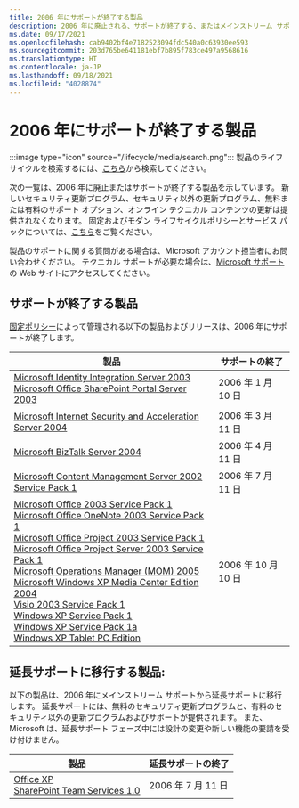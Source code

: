 ```yaml
---
title: 2006 年にサポートが終了する製品
description: 2006 年に廃止される、サポートが終了する、またはメインストリーム サポートから延長サポートに移行する製品を確認してください。
ms.date: 09/17/2021
ms.openlocfilehash: cab9402bf4e7182523094fdc540a0c63930ee593
ms.sourcegitcommit: 203d765be641181ebf7b895f783ce497a9568616
ms.translationtype: HT
ms.contentlocale: ja-JP
ms.lasthandoff: 09/18/2021
ms.locfileid: "4028874"
---
```

# <a name="products-ending-support-in-2006"></a>2006 年にサポートが終了する製品

:::image type="icon" source="/lifecycle/media/search.png":::
製品のライフサイクルを検索するには、[こちら](/lifecycle/products/)から検索してください。

次の一覧は、2006 年に廃止またはサポートが終了する製品を示しています。 新しいセキュリティ更新プログラム、セキュリティ以外の更新プログラム、無料または有料のサポート オプション、オンライン テクニカル コンテンツの更新は提供されなくなります。 固定およびモダン ライフサイクルポリシーとサービス パックについては、[こちら](/lifecycle/overview/product-end-of-support-overview)をご覧ください。

製品のサポートに関する質問がある場合は、Microsoft アカウント担当者にお問い合わせください。 テクニカル サポートが必要な場合は、[Microsoft サポート](https://support.microsoft.com/contactus/?ws=support)の Web サイトにアクセスしてください。





## <a name="products-reaching-end-of-support"></a>サポートが終了する製品

[固定ポリシー](/lifecycle/policies/fixed)によって管理される以下の製品およびリリースは、2006 年にサポートが終了します。

| 製品 | サポートの終了 |
| --- | --- |
| [Microsoft Identity Integration Server 2003](/lifecycle/products/microsoft-identity-integration-server-2003?branch=live)<br>[Microsoft Office SharePoint Portal Server 2003](/lifecycle/products/microsoft-office-sharepoint-portal-server-2003?branch=live)<br> | 2006 年 1 月 10 日 |
| [Microsoft Internet Security and Acceleration Server 2004](/lifecycle/products/microsoft-internet-security-and-acceleration-server-2004?branch=live)<br> | 2006 年 3 月 11 日 |
| [Microsoft BizTalk Server 2004](/lifecycle/products/microsoft-biztalk-server-2004?branch=live)<br> | 2006 年 4 月 11 日 |
| [Microsoft Content Management Server 2002 Service Pack 1](/lifecycle/products/microsoft-content-management-server-2002?branch=live)<br> | 2006 年 7 月 11 日 |
| [Microsoft Office 2003 Service Pack 1](/lifecycle/products/microsoft-office-2003?branch=live)<br>[Microsoft Office OneNote 2003 Service Pack 1](/lifecycle/products/microsoft-office-onenote-2003?branch=live)<br>[Microsoft Office Project 2003 Service Pack 1](/lifecycle/products/microsoft-office-project-2003?branch=live)<br>[Microsoft Office Project Server 2003 Service Pack 1](/lifecycle/products/microsoft-office-project-server-2003?branch=live)<br>[Microsoft Operations Manager (MOM) 2005](/lifecycle/products/microsoft-operations-manager-2005?branch=live)<br>[Microsoft Windows XP Media Center Edition 2004](/lifecycle/products/microsoft-windows-xp-media-center-edition-2004?branch=live)<br>[Visio 2003 Service Pack 1](/lifecycle/products/visio-2003?branch=live)<br>[Windows XP Service Pack 1](/lifecycle/products/windows-xp?branch=live)<br>[Windows XP Service Pack 1a](/lifecycle/products/windows-xp?branch=live)<br>[Windows XP Tablet PC Edition](/lifecycle/products/windows-xp-tablet-pc-edition?branch=live)<br> | 2006 年 10 月 10 日 |


## <a name="products-moving-to-extended-support"></a>延長サポートに移行する製品:

以下の製品は、2006 年にメインストリーム サポートから延長サポートに移行します。 延長サポートには、無料のセキュリティ更新プログラムと、有料のセキュリティ以外の更新プログラムおよびサポートが提供されます。 また、Microsoft は、延長サポート フェーズ中には設計の変更や新しい機能の要請を受け付けません。

| 製品 | 延長サポートの終了 |
| --- | --- |
| [Office XP](/lifecycle/products/office-xp?branch=live)<br>[SharePoint Team Services 1.0](/lifecycle/products/sharepoint-team-services-10?branch=live)<br> | 2006 年 7 月 11 日 |
